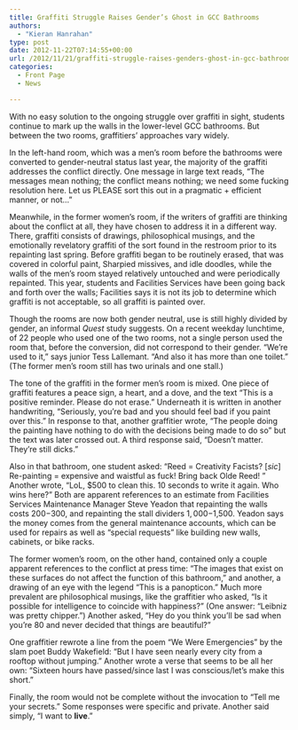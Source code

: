 ```yaml
---
title: Graffiti Struggle Raises Gender’s Ghost in GCC Bathrooms
authors: 
  - "Kieran Hanrahan"
type: post
date: 2012-11-22T07:14:55+00:00
url: /2012/11/21/graffiti-struggle-raises-genders-ghost-in-gcc-bathrooms/
categories:
  - Front Page
  - News

---
```

With no easy solution to the ongoing struggle over graffiti in sight, students continue to mark up the walls in the lower-level GCC bathrooms. But between the two rooms, graffitiers&#8217; approaches vary widely.

In the left-hand room, which was a men&#8217;s room before the bathrooms were converted to gender-neutral status last year, the majority of the graffiti addresses the conflict directly. One message in large text reads, “The messages mean nothing; the conflict means nothing; we need some fucking resolution here. Let us PLEASE sort this out in a pragmatic + efficient manner, or not&#8230;”

Meanwhile, in the former women&#8217;s room, if the writers of graffiti are thinking about the conflict at all, they have chosen to address it in a different way. There, graffiti consists of drawings, philosophical musings, and the emotionally revelatory graffiti of the sort found in the restroom prior to its repainting last spring. Before graffiti began to be routinely erased, that was covered in colorful paint, Sharpied missives, and idle doodles, while the walls of the men’s room stayed relatively untouched and were periodically repainted. This year, students and Facilities Services have been going back and forth over the walls; Facilities says it is not its job to determine which graffiti is not acceptable, so all graffiti is painted over.

Though the rooms are now both gender neutral, use is still highly divided by gender, an informal _Quest_ study suggests. On a recent weekday lunchtime, of 22 people who used one of the two rooms, not a single person used the room that, before the conversion, did not correspond to their gender. “We&#8217;re used to it,” says junior Tess Lallemant. “And also it has more than one toilet.” (The former men&#8217;s room still has two urinals and one stall.)

The tone of the graffiti in the former men&#8217;s room is mixed. One piece of graffiti features a peace sign, a heart, and a dove, and the text “This is a positive reminder. Please do not erase.” Underneath it is written in another handwriting, “Seriously, you&#8217;re bad and you should feel bad if you paint over this.” In response to that, another graffitier wrote, “The people doing the painting have nothing to do with the decisions being made to do so” but the text was later crossed out. A third response said, “Doesn&#8217;t matter. They&#8217;re still dicks.”

Also in that bathroom, one student asked: “Reed = Creativity Facists? [_sic_] Re-painting = expensive and waistful as fuck! Bring back Olde Reed! ” Another wrote, “LoL, $500 to clean this. 10 seconds to write it again. Who wins here?” Both are apparent references to an estimate from Facilities Services Maintenance Manager Steve Yeadon that repainting the walls costs $200-$300, and repainting the stall dividers $1,000-$1,500. Yeadon says the money comes from the general maintenance accounts, which can be used for repairs as well as “special requests” like building new walls, cabinets, or bike racks.

The former women&#8217;s room, on the other hand, contained only a couple apparent references to the conflict at press time: “The images that exist on these surfaces do not affect the function of this bathroom,” and another, a drawing of an eye with the legend “This is a panopticon.” Much more prevalent are philosophical musings, like the graffitier who asked, “Is it possible for intelligence to coincide with happiness?” (One answer: “Leibniz was pretty chipper.”) Another asked, “Hey do you think you&#8217;ll be sad when you&#8217;re 80 and never decided that things are beautiful?”

One graffitier rewrote a line from the poem “We Were Emergencies” by the slam poet Buddy Wakefield: “But I have seen nearly every city from a rooftop without jumping.” Another wrote a verse that seems to be all her own: “Sixteen hours have passed/since last I was conscious/let&#8217;s make this short.”

Finally, the room would not be complete without the invocation to “Tell me your secrets.” Some responses were specific and private. Another said simply, “I want to **live**.”